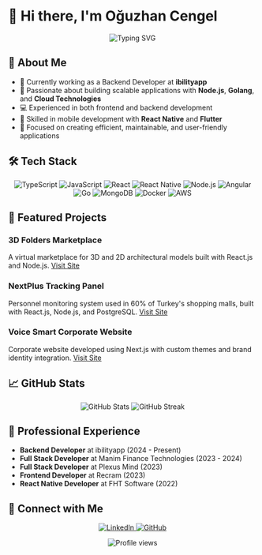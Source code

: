 # 👋 Hi there, I'm Oğuzhan Cengel

<div align="center">
  <img src="https://readme-typing-svg.demolab.com?font=Fira+Code&pause=1000&color=2C8EBB&center=true&vCenter=true&width=435&lines=Full+Stack+Developer;Mobile+Developer;Always+learning+new+things" alt="Typing SVG" />
</div>

## 🚀 About Me
- 🔭 Currently working as a Backend Developer at **ibilityapp**
- 🌱 Passionate about building scalable applications with **Node.js**, **Golang**, and **Cloud Technologies**
- 💻 Experienced in both frontend and backend development
- 📱 Skilled in mobile development with **React Native** and **Flutter**
- 🎯 Focused on creating efficient, maintainable, and user-friendly applications

## 🛠️ Tech Stack
<p align="center">
  <img src="https://img.shields.io/badge/typescript-%23007ACC.svg?style=for-the-badge&logo=typescript&logoColor=white" alt="TypeScript" />
  <img src="https://img.shields.io/badge/javascript-%23323330.svg?style=for-the-badge&logo=javascript&logoColor=%23F7DF1E" alt="JavaScript" />
  <img src="https://img.shields.io/badge/react-%2320232a.svg?style=for-the-badge&logo=react&logoColor=%2361DAFB" alt="React" />
  <img src="https://img.shields.io/badge/react_native-%2320232a.svg?style=for-the-badge&logo=react&logoColor=%2361DAFB" alt="React Native" />
  <img src="https://img.shields.io/badge/node.js-6DA55F?style=for-the-badge&logo=node.js&logoColor=white" alt="Node.js" />
  <img src="https://img.shields.io/badge/angular-%23DD0031.svg?style=for-the-badge&logo=angular&logoColor=white" alt="Angular" />
  <img src="https://img.shields.io/badge/go-%2300ADD8.svg?style=for-the-badge&logo=go&logoColor=white" alt="Go" />
  <img src="https://img.shields.io/badge/MongoDB-%234ea94b.svg?style=for-the-badge&logo=mongodb&logoColor=white" alt="MongoDB" />
  <img src="https://img.shields.io/badge/docker-%230db7ed.svg?style=for-the-badge&logo=docker&logoColor=white" alt="Docker" />
  <img src="https://img.shields.io/badge/AWS-%23FF9900.svg?style=for-the-badge&logo=amazon-aws&logoColor=white" alt="AWS" />
</p>

## 🌟 Featured Projects

### 3D Folders Marketplace
A virtual marketplace for 3D and 2D architectural models built with React.js and Node.js.
[Visit Site](https://3dfolders.com/)

### NextPlus Tracking Panel
Personnel monitoring system used in 60% of Turkey's shopping malls, built with React.js, Node.js, and PostgreSQL.
[Visit Site](https://nextpluspersoneltakip.com/auth)

### Voice Smart Corporate Website
Corporate website developed using Next.js with custom themes and brand identity integration.
[Visit Site](https://voicesmart.co/)

## 📈 GitHub Stats
<div align="center">
  <img src="https://github-readme-stats.vercel.app/api?username=sweoguzhan&show_icons=true&theme=radical" alt="GitHub Stats" />
  <img src="https://github-readme-streak-stats.herokuapp.com/?user=sweoguzhan&theme=radical" alt="GitHub Streak" />
</div>

## 💼 Professional Experience
- **Backend Developer** at ibilityapp (2024 - Present)
- **Full Stack Developer** at Manim Finance Technologies (2023 - 2024)
- **Full Stack Developer** at Plexus Mind (2023)
- **Frontend Developer** at Recram (2023)
- **React Native Developer** at FHT Software (2022)

## 🤝 Connect with Me
<p align="center">
  <a href="https://linkedin.com/in/oguzhan-cengel-b73a59237">
    <img src="https://img.shields.io/badge/linkedin-%230077B5.svg?style=for-the-badge&logo=linkedin&logoColor=white" alt="LinkedIn" />
  </a>
  <a href="https://github.com/ogzhncngl">
    <img src="https://img.shields.io/badge/github-%23121011.svg?style=for-the-badge&logo=github&logoColor=white" alt="GitHub" />
  </a>
</p>

<div align="center">
  <img src="https://komarev.com/ghpvc/?username=ogzhncngl&color=blueviolet" alt="Profile views" />
</div> 
